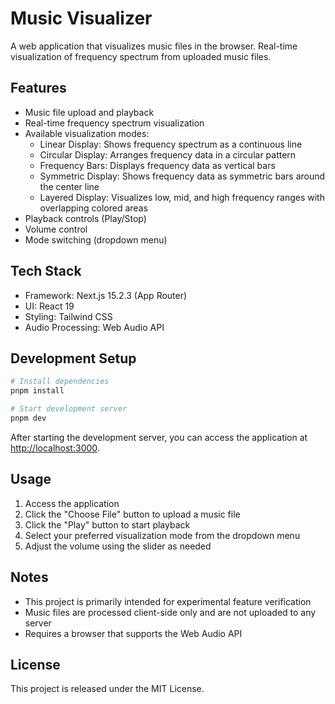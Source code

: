 # Music Visualizer

A web application that visualizes music files in the browser.
Real-time visualization of frequency spectrum from uploaded music files.

## Features

- Music file upload and playback
- Real-time frequency spectrum visualization
- Available visualization modes:
  - Linear Display: Shows frequency spectrum as a continuous line
  - Circular Display: Arranges frequency data in a circular pattern
  - Frequency Bars: Displays frequency data as vertical bars
  - Symmetric Display: Shows frequency data as symmetric bars around the center line
  - Layered Display: Visualizes low, mid, and high frequency ranges with overlapping colored areas
- Playback controls (Play/Stop)
- Volume control
- Mode switching (dropdown menu)

## Tech Stack

- Framework: Next.js 15.2.3 (App Router)
- UI: React 19
- Styling: Tailwind CSS
- Audio Processing: Web Audio API

## Development Setup

```bash
# Install dependencies
pnpm install

# Start development server
pnpm dev
```

After starting the development server, you can access the application at [http://localhost:3000](http://localhost:3000).

## Usage

1. Access the application
2. Click the "Choose File" button to upload a music file
3. Click the "Play" button to start playback
4. Select your preferred visualization mode from the dropdown menu
5. Adjust the volume using the slider as needed

## Notes

- This project is primarily intended for experimental feature verification
- Music files are processed client-side only and are not uploaded to any server
- Requires a browser that supports the Web Audio API

## License

This project is released under the MIT License.
